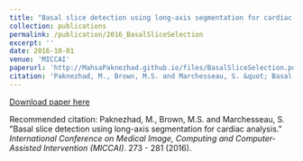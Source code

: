 ```yaml
---
title: "Basal slice detection using long-axis segmentation for cardiac analysis"
collection: publications
permalink: /publication/2016_BasalSliceSelection
excerpt: ''
date: 2016-10-01
venue: 'MICCAI'
paperurl: 'http://MahsaPaknezhad.github.io/files/BasalSliceSelection.pdf'
citation: 'Paknezhad, M., Brown, M.S. and Marchesseau, S. &quot; Basal slice detection using long-axis segmentation for cardiac analysis. &quot; <i>International Conference on Medical Image, Computing and Computer-Assisted Intervention (MICCAI)</i>. 273 - 281 (2016).'
---
```


[Download paper here](http://MahsaPaknezhad.github.io/files/BasalSliceSelection.pdf)

Recommended citation: Paknezhad, M., Brown, M.S. and Marchesseau, S. "Basal slice detection using long-axis segmentation for cardiac analysis."
<i>International Conference on Medical Image, Computing and Computer-Assisted Intervention (MICCAI)</i>. 273 - 281 (2016).




